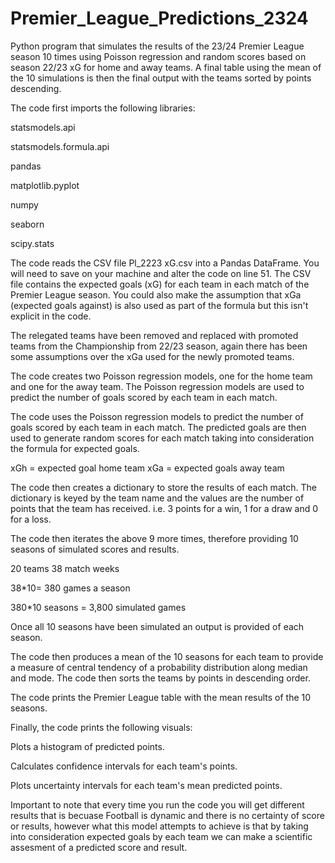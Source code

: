 # Premier_League_Predictions_2324
Python program that simulates the results of the 23/24 Premier League season 10 times using Poisson regression and random scores based on season 22/23 xG for home and away teams. A final table using the mean of the 10 simulations is then the final output with the teams sorted by points descending.

The code first imports the following libraries:


statsmodels.api

statsmodels.formula.api

pandas

matplotlib.pyplot

numpy

seaborn

scipy.stats


The code reads the CSV file Pl_2223 xG.csv into a Pandas DataFrame. You will need to save on your machine and alter the code on line 51. The CSV file contains the expected goals (xG) for each team in each match of the Premier League season. You could also make the assumption that xGa (expected goals against) is also used as part of the formula but this isn't explicit in the code.

The relegated teams have been removed and replaced with promoted teams from the Championship from 22/23 season, again there has been some assumptions over the xGa used for the newly promoted teams.

The code creates two Poisson regression models, one for the home team and one for the away team. The Poisson regression models are used to predict the number of goals scored by each team in each match.

The code uses the Poisson regression models to predict the number of goals scored by each team in each match. The predicted goals are then used to generate random scores for each match taking into consideration the formula for expected goals.

xGh = expected goal home team
xGa = expected goals away team

The code then creates a dictionary to store the results of each match. The dictionary is keyed by the team name and the values are the number of points that the team has received. i.e. 3 points for a win, 1 for a draw and 0 for a loss.

The code then iterates the above 9 more times, therefore providing 10 seasons of simulated scores and results.

20 teams
38 match weeks

38*10= 380 games a season

380*10 seasons = 3,800 simulated games

Once all 10 seasons have been simulated an output is provided of each season.

The code then produces a mean of the 10 seasons for each team to provide a measure of central tendency of a probability distribution along median and mode. The code then sorts the teams by points in descending order.

The code prints the Premier League table with the mean results of the 10 seasons.

Finally, the code prints the following visuals:

Plots a histogram of predicted points.

Calculates confidence intervals for each team's points.

Plots uncertainty intervals for each team's mean predicted points.


Important to note that every time you run the code you will get different results that is becuase Football is dynamic and there is no certainty of score or results, however what this model attempts to achieve is that by taking into consideration expected goals by each team we can make a scientific assesment of a predicted score and result.
